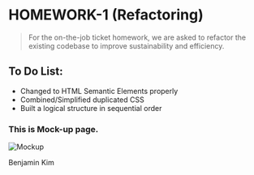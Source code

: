 # HOMEWORK-1 (Refactoring)
>For the on-the-job ticket homework, we are asked to refactor the existing codebase to improve sustainability and efficiency.

## To Do List:
* Changed to HTML Semantic Elements properly
* Combined/Simplified duplicated CSS
* Built a logical structure in sequential order

### This is Mock-up page.

![Mockup](./assets/images/Market%20Your%20Brand!.png)

Benjamin Kim
